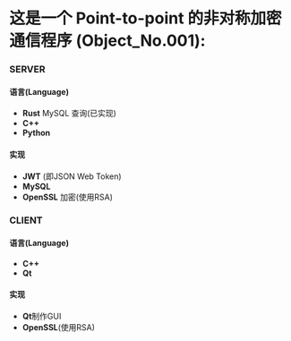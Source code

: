 # 这是一个 Point-to-point 的非对称加密通信程序 (Object_No.001):

### SERVER

#### 语言(Language)
- **Rust** 
MySQL 查询(已实现)
- **C++**
- **Python**

#### 实现
- **JWT** (即JSON Web Token)
- **MySQL** 
- **OpenSSL** 加密(使用RSA)

### CLIENT

#### 语言(Language)
- **C++**
- **Qt**

#### 实现
- **Qt**制作GUI
- **OpenSSL**(使用RSA)
